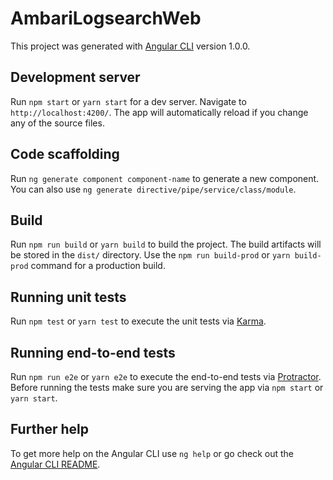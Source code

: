 # AmbariLogsearchWeb

This project was generated with [Angular CLI](https://github.com/angular/angular-cli) version 1.0.0.

## Development server

Run `npm start` or `yarn start` for a dev server. Navigate to `http://localhost:4200/`. The app will automatically reload if you change any of the source files.

## Code scaffolding

Run `ng generate component component-name` to generate a new component. You can also use `ng generate directive/pipe/service/class/module`.

## Build

Run `npm run build` or `yarn build` to build the project. The build artifacts will be stored in the `dist/` directory. Use the `npm run build-prod` or `yarn build-prod` command for a production build.

## Running unit tests

Run `npm test` or `yarn test` to execute the unit tests via [Karma](https://karma-runner.github.io).

## Running end-to-end tests

Run `npm run e2e` or `yarn e2e` to execute the end-to-end tests via [Protractor](http://www.protractortest.org/).
Before running the tests make sure you are serving the app via `npm start` or `yarn start`.

## Further help

To get more help on the Angular CLI use `ng help` or go check out the [Angular CLI README](https://github.com/angular/angular-cli/blob/master/README.md).
